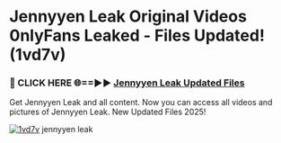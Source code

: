 # Jennyyen Leak Original Videos 0nlyFans Leaked - Files Updated! (1vd7v)

<h3>🔴 CLICK HERE 🌐==►► <a href="https://tinyurl.com/2jnfzry5" rel="nofollow">Jennyyen Leak Updated Files</a></h3>

Get Jennyyen Leak and all content. Now you can access all videos and pictures of Jennyyen Leak. New Updated Files 2025!

[![1vd7v](https://i.imgur.com/GyGTBgg.gif)](https://tinyurl.com/2jnfzry5)
jennyyen leak